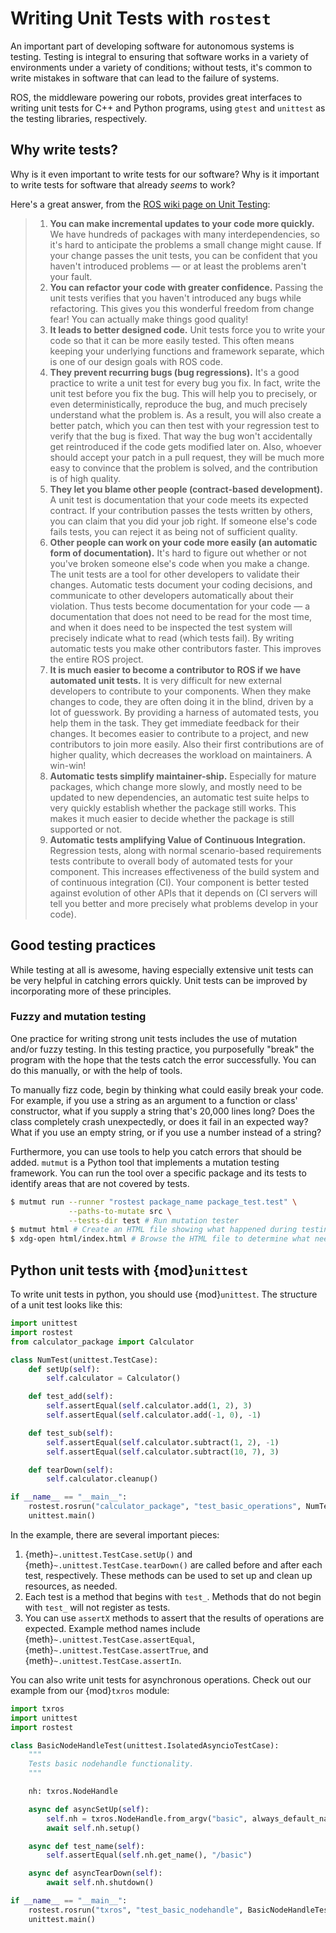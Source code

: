 # Writing Unit Tests with `rostest`

An important part of developing software for autonomous systems is testing. Testing
is integral to ensuring that software works in a variety of environments under
a variety of conditions; without tests, it's common to write mistakes in software
that can lead to the failure of systems.

ROS, the middleware powering our robots, provides great interfaces to writing
unit tests for C++ and Python programs, using `gtest` and `unittest` as the testing
libraries, respectively.

## Why write tests?

Why is it even important to write tests for our software? Why is it important to
write tests for software that already _seems_ to work?

Here's a great answer, from the [ROS wiki page on Unit Testing](http://wiki.ros.org/Quality/Tutorials/UnitTesting):
> 1. **You can make incremental updates to your code more quickly.** We have hundreds of packages with many interdependencies, so it's hard to anticipate the problems a small change might cause. If your change passes the unit tests, you can be confident that you haven't introduced problems — or at least the problems aren't your fault.
> 1. **You can refactor your code with greater confidence.** Passing the unit tests verifies that you haven't introduced any bugs while refactoring. This gives you this wonderful freedom from change fear! You can actually make things good quality!
> 1. **It leads to better designed code.** Unit tests force you to write your code so that it can be more easily tested. This often means keeping your underlying functions and framework separate, which is one of our design goals with ROS code.
> 1. **They prevent recurring bugs (bug regressions).** It's a good practice to write a unit test for every bug you fix. In fact, write the unit test before you fix the bug. This will help you to precisely, or even deterministically, reproduce the bug, and much precisely understand what the problem is. As a result, you will also create a better patch, which you can then test with your regression test to verify that the bug is fixed. That way the bug won't accidentally get reintroduced if the code gets modified later on. Also, whoever should accept your patch in a pull request, they will be much more easy to convince that the problem is solved, and the contribution is of high quality.
> 1. **They let you blame other people (contract-based development).** A unit test is documentation that your code meets its expected contract. If your contribution passes the tests written by others, you can claim that you did your job right. If someone else's code fails tests, you can reject it as being not of sufficient quality.
> 1. **Other people can work on your code more easily (an automatic form of documentation).** It's hard to figure out whether or not you've broken someone else's code when you make a change. The unit tests are a tool for other developers to validate their changes. Automatic tests document your coding decisions, and communicate to other developers automatically about their violation. Thus tests become documentation for your code — a documentation that does not need to be read for the most time, and when it does need to be inspected the test system will precisely indicate what to read (which tests fail). By writing automatic tests you make other contributors faster. This improves the entire ROS project.
> 1. **It is much easier to become a contributor to ROS if we have automated unit tests.** It is very difficult for new external developers to contribute to your components. When they make changes to code, they are often doing it in the blind, driven by a lot of guesswork. By providing a harness of automated tests, you help them in the task. They get immediate feedback for their changes. It becomes easier to contribute to a project, and new contributors to join more easily. Also their first contributions are of higher quality, which decreases the workload on maintainers. A win-win!
> 1. **Automatic tests simplify maintainer-ship.** Especially for mature packages, which change more slowly, and mostly need to be updated to new dependencies, an automatic test suite helps to very quickly establish whether the package still works. This makes it much easier to decide whether the package is still supported or not.
> 1. **Automatic tests amplifying Value of Continuous Integration.** Regression tests, along with normal scenario-based requirements tests contribute to overall body of automated tests for your component. This increases effectiveness of the build system and of continuous integration (CI). Your component is better tested against evolution of other APIs that it depends on (CI servers will tell you better and more precisely what problems develop in your code).

## Good testing practices

While testing at all is awesome, having especially extensive unit tests can be
very helpful in catching errors quickly. Unit tests can be improved by incorporating
more of these principles.

### Fuzzy and mutation testing

One practice for writing strong unit tests includes the use of mutation and/or
fuzzy testing. In this testing practice, you purposefully "break" the program with
the hope that the tests catch the error successfully. You can do this manually,
or with the help of tools.

To manually fizz code, begin by thinking what could easily break your code. For example,
if you use a string as an argument to a function or class' constructor, what if you
supply a string that's 20,000 lines long? Does the class completely crash unexpectedly,
or does it fail in an expected way? What if you use an empty string, or if you
use a number instead of a string?

Furthermore, you can use tools to help you catch errors that should be added. `mutmut`
is a Python tool that implements a mutation testing framework. You can run the tool
over a specific package and its tests to identify areas that are not covered by tests.

```bash
$ mutmut run --runner "rostest package_name package_test.test" \
             --paths-to-mutate src \
             --tests-dir test # Run mutation tester
$ mutmut html # Create an HTML file showing what happened during testing
$ xdg-open html/index.html # Browse the HTML file to determine what needs to be improved
```

## Python unit tests with {mod}`unittest`

To write unit tests in python, you should use {mod}`unittest`. The structure of a unit
test looks like this:

```python
import unittest
import rostest
from calculator_package import Calculator

class NumTest(unittest.TestCase):
    def setUp(self):
        self.calculator = Calculator()

    def test_add(self):
        self.assertEqual(self.calculator.add(1, 2), 3)
        self.assertEqual(self.calculator.add(-1, 0), -1)

    def test_sub(self):
        self.assertEqual(self.calculator.subtract(1, 2), -1)
        self.assertEqual(self.calculator.subtract(10, 7), 3)

    def tearDown(self):
        self.calculator.cleanup()

if __name__ == "__main__":
    rostest.rosrun("calculator_package", "test_basic_operations", NumTest)
    unittest.main()
```

In the example, there are several important pieces:
1. {meth}`~.unittest.TestCase.setUp()` and {meth}`~.unittest.TestCase.tearDown()`
   are called before and after each test, respectively. These methods can be used
   to set up and clean up resources, as needed.
1. Each test is a method that begins with `test_`. Methods that do not begin with
   `test_` will not register as tests.
1. You can use `assertX` methods to assert that the results of operations are
   expected. Example method names include {meth}`~.unittest.TestCase.assertEqual`,
   {meth}`~.unittest.TestCase.assertTrue`, and {meth}`~.unittest.TestCase.assertIn`.

You can also write unit tests for asynchronous operations. Check out our example
from our {mod}`txros` module:

```python
import txros
import unittest
import rostest

class BasicNodeHandleTest(unittest.IsolatedAsyncioTestCase):
    """
    Tests basic nodehandle functionality.
    """

    nh: txros.NodeHandle

    async def asyncSetUp(self):
        self.nh = txros.NodeHandle.from_argv("basic", always_default_name = True)
        await self.nh.setup()

    async def test_name(self):
        self.assertEqual(self.nh.get_name(), "/basic")

    async def asyncTearDown(self):
        await self.nh.shutdown()

if __name__ == "__main__":
    rostest.rosrun("txros", "test_basic_nodehandle", BasicNodeHandleTest)
    unittest.main()
```
